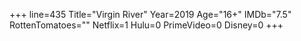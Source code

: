 +++
line=435
Title="Virgin River"
Year=2019
Age="16+"
IMDb="7.5"
RottenTomatoes=""
Netflix=1
Hulu=0
PrimeVideo=0
Disney=0
+++


